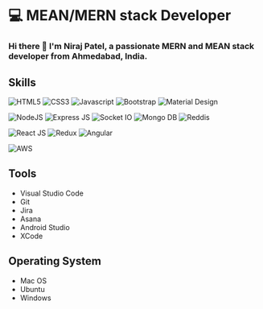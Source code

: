 # 💻 MEAN/MERN stack Developer

### Hi there 👋 I'm Niraj Patel, a passionate MERN and MEAN stack developer from Ahmedabad, India.

## Skills

![HTML5](https://img.shields.io/badge/HTML5-%23e54d2f) ![CSS3](https://img.shields.io/badge/-CSS3-%23006fb9) ![Javascript](https://img.shields.io/badge/-Javascript-%23f5df2c) ![Bootstrap](https://img.shields.io/badge/-Bootstrap-%236c4b9e) ![Material Design](https://img.shields.io/badge/-Material%20Design-%235963d5)

![NodeJS](https://img.shields.io/badge/-Node%20JS-%2368a15c) ![Express JS](https://img.shields.io/badge/-Express%20JS-%23b0b3a0) ![Socket IO](https://img.shields.io/badge/-Socket%20IO-%23000000)
![Mongo DB](https://img.shields.io/badge/-Mongo%20DB-%2353ab51) ![Reddis](https://img.shields.io/badge/-Reddis-%23de4131)

![React JS](https://img.shields.io/badge/-React%20JS-%2353c1de) ![Redux](https://img.shields.io/badge/-Redux-%237859bc) ![Angular](https://img.shields.io/badge/-Angular-%23de4131)

![AWS](https://img.shields.io/badge/-AWS-%23f89a31)

## Tools
- Visual Studio Code
- Git
- Jira
- Asana
- Android Studio
- XCode

## Operating System
- Mac OS
- Ubuntu
- Windows